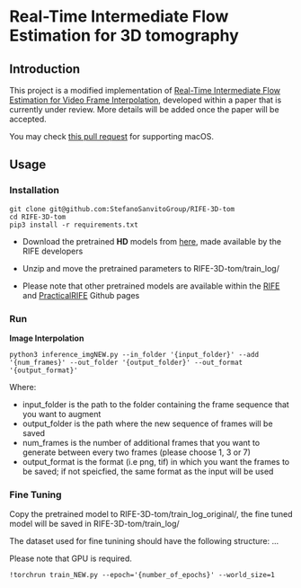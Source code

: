 # Real-Time Intermediate Flow Estimation for 3D tomography
## Introduction
This project is a modified implementation of [Real-Time Intermediate Flow Estimation for Video Frame Interpolation](https://arxiv.org/abs/2011.06294), developed within a paper that is currently under review.
More details will be added once the paper will be accepted. 

You may check [this pull request](https://github.com/megvii-research/ECCV2022-RIFE/pull/300) for supporting macOS.
## Usage

### Installation

```
git clone git@github.com:StefanoSanvitoGroup/RIFE-3D-tom
cd RIFE-3D-tom
pip3 install -r requirements.txt
```

* Download the pretrained **HD** models from [here](https://drive.google.com/file/d/1EAbsfY7mjnXNa6RAsATj2ImAEqmHTjbE/view), made available by the RIFE developers

* Unzip and move the pretrained parameters to RIFE-3D-tom/train_log/

* Please note that other pretrained models are available within the [RIFE](https://github.com/megvii-research/ECCV2022-RIFE) and [PracticalRIFE](https://github.com/hzwer/Practical-RIFE) Github pages

### Run

**Image Interpolation**

```
python3 inference_imgNEW.py --in_folder '{input_folder}' --add '{num_frames}' --out_folder '{output_folder}' --out_format '{output_format}'
```

Where:
* input_folder is the path to the folder containing the frame sequence that you want to augment
* output_folder is the path where the new sequence of frames will be saved
* num_frames is the number of additional frames that you want to generate between every two frames (please choose 1, 3 or 7)
* output_format is the format (i.e png, tif) in which you want the frames to be saved; if not speicfied, the same format as the input will be used

### Fine Tuning
Copy the pretrained model to RIFE-3D-tom/train_log_original/, the fine tuned model will be saved in RIFE-3D-tom/train_log/


The dataset used for fine tunining should have the following structure:
...


Please note that GPU is required.
```
!torchrun train_NEW.py --epoch='{number_of_epochs}' --world_size=1 
```
